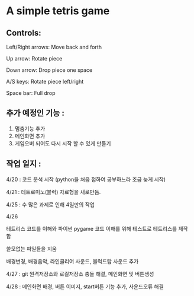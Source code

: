 A simple tetris game
====================

Controls:
---------

Left/Right arrows: Move back and forth

Up arrow: Rotate piece

Down arrow: Drop piece one space

A/S keys: Rotate piece left/right

Space bar: Full drop

추가 예정인 기능 :
---------

1. 멈춤기능 추가
2. 메인화면 추가
3. 게임오버 되어도 다시 시작 할 수 있게 만들기

작업 일지 :
---------

4/20 : 코드 분석 시작 (python을 처음 접하여 공부하느라 조금 늦게 시작)

4/21 : 테트로미노(블럭) 자료형을 새로만듬.

4/25 : 수 많은 과제로 인해 4일만의 작업

4/26

테트리스 코드를 이해와 파이썬 pygame 코드 이해를 위해 테스트로 테트리스를 제작함

쓸모없는 파일들을 지움

배경변경, 배경음악, 라인클리어 사운드, 블럭드랍 사운드 추가

4/27 : git 원격저장소와 로컬저장소 충돌 해결, 메인화면 및 버튼생성

4/28 : 메인화면 배경, 버튼 이미지, start버튼 기능 추가, 사운드오류 해결       